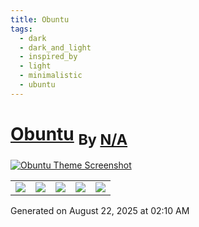 ```yaml
---
title: Obuntu
tags:
  - dark
  - dark_and_light
  - inspired_by
  - light
  - minimalistic
  - ubuntu
---
```

<div style="theme_page_template_version_1"> </div>

<h1>
    <a href="DubininDmitry/Obuntu-theme-for-Obsidian">Obuntu</a>
    <sub>By <a href="https://github.com/N/A">N/A</a></sub>
</h1>

[![Obuntu Theme Screenshot](screenshot.jpg)](DubininDmitry/Obuntu-theme-for-Obsidian)


<div class="inforow">
    <table>
        <tbody>
            <tr>
                <td><img src="https://img.shields.io/github/stars/?color=573E7A&amp;logo=github&amp;style=for-the-badge"></td>
                <td><img src="https://img.shields.io/github/issues/?color=573E7A&amp;logo=github&amp;style=for-the-badge"></td>
                <td><img src="https://img.shields.io/github/issues-pr/?color=573E7A&amp;logo=github&amp;style=for-the-badge"></td>
                <td><img src="https://img.shields.io/badge/Created%20on-Unknown-blue?color=573E7A&amp;logo=github&amp;style=for-the-badge"></td>
                <td><img src="https://img.shields.io/github/last-commit/?color=573E7A&amp;label=last%20update&amp;logo=github&amp;style=for-the-badge"></td>
            </tr>
        </tbody>
    </table>
</div>

Generated on August 22, 2025 at 02:10 AM
